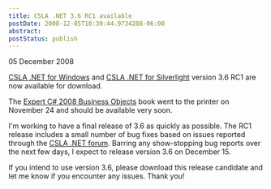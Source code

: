 ```yaml
---
title: CSLA .NET 3.6 RC1 available
postDate: 2008-12-05T10:30:44.9734288-06:00
abstract: 
postStatus: publish
---
```

05 December 2008

[CSLA .NET for Windows](http://www.lhotka.net/cslanet) and [CSLA .NET for Silverlight](http://www.lhotka.net/cslalight) version 3.6 RC1 are now available for download.

The [Expert C# 2008 Business Objects](http://www.amazon.com/Expert-C-2008-Business-Objects/dp/1430210192) book went to the printer on November 24 and should be available very soon.

I'm working to have a final release of 3.6 as quickly as possible. The RC1 release includes a small number of bug fixes based on issues reported through the [CSLA .NET forum](http://forums.lhotka.net/). Barring any show-stopping bug reports over the next few days, I expect to release version 3.6 on December 15.

If you intend to use version 3.6, please download this release candidate and let me know if you encounter any issues. Thank you!
